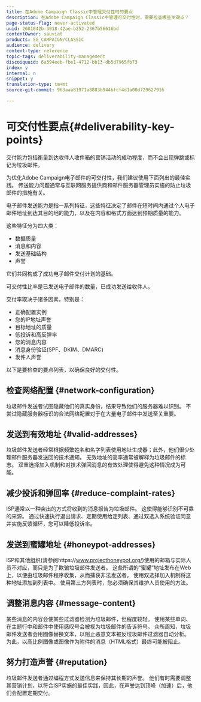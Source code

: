 ```yaml
---
title: 在Adobe Campaign Classic中管理交付性时的要点
description: 在Adobe Campaign Classic中管理可交付性时，需要检查哪些关键点？
page-status-flag: never-activated
uuid: 2681042b-3018-42ae-b252-2367b56616bd
contentOwner: sauviat
products: SG_CAMPAIGN/CLASSIC
audience: delivery
content-type: reference
topic-tags: deliverability-management
discoiquuid: 6a394eeb-fbe1-4712-bb13-db5d7965fb73
index: y
internal: n
snippet: y
translation-type: tm+mt
source-git-commit: 963aaa81971a8883b944bfcf4d1a00d729627916

---
```



# 可交付性要点{#deliverability-key-points}

交付能力包括衡量到达收件人收件箱的营销活动的成功程度，而不会出现弹跳或标记为垃圾邮件。

为优化Adobe Campaign电子邮件的可交付性，我们建议使用下面列出的最佳实践。 传送能力问题通常与互联网服务提供商和邮件服务器管理员实施的防止垃圾邮件的措施有关。

电子邮件发送能力是指一系列特征，这些特征决定了邮件在短时间内通过个人电子邮件地址到达其目的地的能力，以及在内容和格式方面达到预期质量的能力。

这些特征分为四大类：
* 数据质量
* 消息和内容
* 发送基础结构
* 声誉

它们共同构成了成功电子邮件交付计划的基础。

可交付性比率是已发送电子邮件的数量，已成功发送给收件人。

交付率取决于诸多因素，特别是：
* 正确配置实例
* 您的IP地址声誉
* 目标地址的质量
* 低投诉和高反弹率
* 您的消息内容
* 消息身份验证(SPF、DKIM、DMARC)
* 发件人声誉

以下是要检查的要点列表，以确保良好的交付性。

## 检查网络配置 {#network-configuration}

垃圾邮件发送者试图隐藏他们的真实身份，结果导致他们的服务器难以识别。 不尝试隐藏服务器标识的合法网络配置对于在大量电子邮件中发送至关重要。

## 发送到有效地址 {#valid-addresses}

垃圾邮件发送者经常根据频繁姓名和名字列表使用地址生成器；此外，他们很少处理邮件服务器发送回的技术通知。 无效地址的高率通常被解释为垃圾邮件的标志。 双重选择加入机制和对技术弹回消息的有效处理使得避免这种情况成为可能。

## 减少投诉和弹回率 {#reduce-complaint-rates}

ISP通常以一种突出的方式将收到的消息报告为垃圾邮件。 这使得能够识别不可靠的来源。 通过快速执行退出请求、定期使用给定列表、通过双选入系统验证同意并实施反馈循环，您可以降低投诉率。

## 发送到蜜罐地址 {#honeypot-addresses}

ISP和其他组织(请参阅https://www.projecthoneypot.org/)使用的邮箱与实际人员不对应，而只是为了欺骗垃圾邮件发送者。 这些所谓的“蜜罐”地址发布在Web上，以便由垃圾邮件程序收集，从而捕获非法发送者。 使用双选择加入机制将这种地址添加到列表中。 使用第三方列表时，您必须确保其维护人员使用的方法。

## 调整消息内容 {#message-content}

某些消息的内容会使某些过滤器检测为垃圾邮件，但程度较轻。 使用某些单词、在主题行中和邮件中使用感叹号会被视为垃圾邮件的告诉符号。 众所周知，垃圾邮件发送者会用图像替换文本，以阻止恶意文本被反垃圾邮件过滤器自动分析。 为此，以高比例图像或图像作为附件的消息（HTML格式）最终可能被阻止。

## 努力打造声誉 {#reputation}

垃圾邮件发送者通过编程方式发送信息来保持其长期的声誉。 他们有时需要调整其营销计划，以符合ISP实施的最佳实践，因此，在声誉达到顶峰（加速）后，他们会配置定期交付。